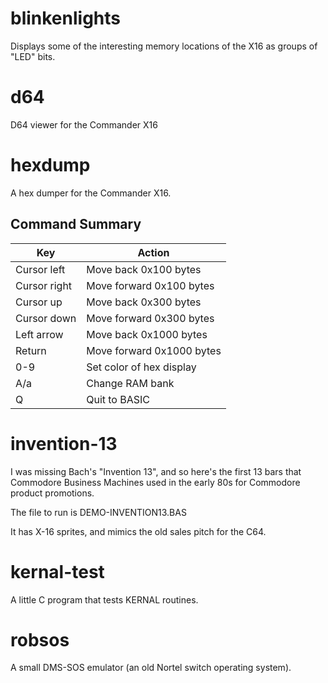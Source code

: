 # blinkenlights

Displays some of the interesting memory locations of the X16 as groups of "LED" bits.

# d64
D64 viewer for the Commander X16

# hexdump
A hex dumper for the Commander X16.

## Command Summary

| Key          | Action                        |
|--------------|-------------------------------|
| Cursor left  | Move back 0x100 bytes         |
| Cursor right | Move forward 0x100 bytes      |
| Cursor up    | Move back 0x300 bytes         |
| Cursor down  | Move forward 0x300 bytes      |
| Left arrow   | Move back 0x1000 bytes        |
| Return       | Move forward 0x1000 bytes     |
| 0-9          | Set color of hex display      |
| A/a          | Change RAM bank               |
| Q            | Quit to BASIC                 |

# invention-13

I was missing Bach's "Invention 13", and so here's the first 13 bars that Commodore Business Machines used in the early 80s for Commodore product promotions.

The file to run is DEMO-INVENTION13.BAS

It has X-16 sprites, and mimics the old sales pitch for the C64.

# kernal-test
A little C program that tests KERNAL routines.

# robsos
A small DMS-SOS emulator (an old Nortel switch operating system).
